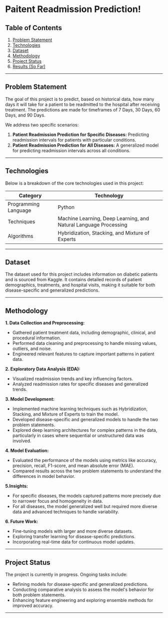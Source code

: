 # Paitent Readmission Prediction!  

## Table of Contents
1. [Problem Statement](#problem-statement)  
2. [Technologies](#technologies)  
3. [Dataset](#dataset)  
4. [Methodology](#methodology)  
5. [Project Status](#project-status)  
6. [Results (So Far)](#results-so-far)  

---

## Problem Statement
The goal of this project is to predict, based on historical data, how many days it will take for a patient to be readmitted to the hospital after receiving treatment. The predictions are made for timeframes of 7 Days, 30 Days, 60 Days, and 90 Days.

We address two specific scenarios:

1. **Patient Readmission Prediction for Specific Diseases:** Predicting readmission intervals for patients with particular conditions.
2. **Patient Readmission Prediction for All Diseases:** A generalized model for predicting readmission intervals across all conditions.


---

## Technologies
Below is a breakdown of the core technologies used in this project:



| Category     | Technology     |
|--------------|----------------|
| Programming Language         | Python |
| Techniques     | Machine Learning, Deep Learning, and Natural Language Processing |
| Algorithms    | Hybridization, Stacking, and Mixture of Experts        |



---

## Dataset

The dataset used for this project includes information on diabetic patients and is sourced from Kaggle. It contains detailed records of patient demographics, treatments, and hospital visits, making it suitable for both disease-specific and generalized predictions.

---

## Methodology

**1. Data Collection and Preprocessing:**

- Gathered patient treatment data, including demographic, clinical, and procedural information.
- Performed data cleaning and preprocessing to handle missing values, outliers, and noise.
- Engineered relevant features to capture important patterns in patient data.
  
**2. Exploratory Data Analysis (EDA):**

- Visualized readmission trends and key influencing factors.
- Analyzed readmission rates for specific diseases and generalized trends.

**3. Model Development:**

- Implemented machine learning techniques such as Hybridization, Stacking, and Mixture of Experts to train the model.
- Developed disease-specific and generalized models to handle the two problem statements.
- Explored deep learning architectures for complex patterns in the data, particularly in cases where sequential or unstructured data was involved.
  
**4. Model Evaluation:**

- Evaluated the performance of the models using metrics like accuracy, precision, recall, F1-score, and mean absolute error (MAE).
- Compared results across the two problem statements to understand the differences in model behavior.

**5.Insights:**

- For specific diseases, the models captured patterns more precisely due to narrower focus and homogeneity in data.
- For all diseases, the model generalized well but required more diverse data and advanced techniques to handle variability.

**6. Future Work:**

- Fine-tuning models with larger and more diverse datasets.
- Exploring transfer learning for disease-specific predictions.
- Incorporating real-time data for continuous model updates.

---

## Project Status
The project is currently in progress. Ongoing tasks include:

- Refining models for disease-specific and generalized predictions.
- Conducting comparative analysis to assess the model's behavior for both problem statements.
- Enhancing feature engineering and exploring ensemble methods for improved accuracy.

---
